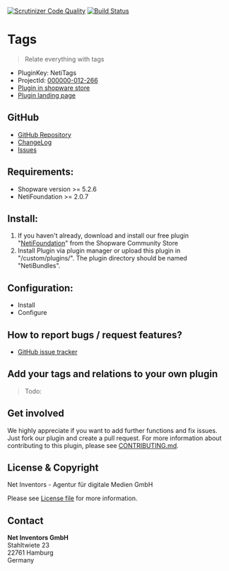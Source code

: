[![Scrutinizer Code Quality](https://scrutinizer-ci.com/g/NetInventors/sw.ext.neti_tags/badges/quality-score.png?b=develop&s=145eab19bf396bdd889e1e41a77a42756fe8a115)](https://scrutinizer-ci.com/g/NetInventors/sw.ext.neti_tags/?branch=develop)
[![Build Status](https://scrutinizer-ci.com/g/NetInventors/sw.ext.neti_tags/badges/build.png?b=develop&s=8c36927f2ac5c5ee577b3f15990c74b13374efa1)](https://scrutinizer-ci.com/g/NetInventors/sw.ext.neti_tags/build-status/develop)

# Tags
> Relate everything with tags

* PluginKey: NetiTags
* ProjectId: [000000-012-266](https://redmine.netinventors.de/projects/000000-012-266)
* [Plugin in shopware store](http://store.shopware.com/detail/index/sArticle/162715)
* [Plugin landing page](http://www.shopinventors.de/shopware-plugins/tags/)

## GitHub
* [GitHub Repository](https://github.com/NetInventors/sw.ext.neti_tags/) 
* [ChangeLog](https://github.com/NetInventors/sw.ext.neti_tags/commits)
* [Issues](https://github.com/NetInventors/sw.ext.neti_tags/issues)

## Requirements:
* Shopware version >= 5.2.6
* NetiFoundation >= 2.0.7

## Install:
1. If you haven't already, download and install our free plugin "[NetiFoundation](http://store.shopware.com/detail/index/sArticle/162025)" from the Shopware Community Store
2. Install Plugin via plugin manager or upload this plugin in "/custom/plugins/". The plugin directory should be named "NetiBundles". 

## Configuration:
* Install
* Configure

## How to report bugs / request features?
* [GitHub issue tracker](https://github.com/NetInventors/sw.ext.neti_tags/issues)

## Add your tags and relations to your own plugin
> Todo:

## Get involved 
We highly appreciate if you want to add further functions and fix issues. Just fork our plugin and create a pull request.
For more information about contributing to this plugin, please see [CONTRIBUTING.md](CONTRIBUTING.md).

## License & Copyright
Net Inventors - Agentur für digitale Medien GmbH

Please see [License file](LICENSE) for more information.

## Contact
**Net Inventors GmbH**  
Stahltwiete 23  
22761 Hamburg  
Germany  
